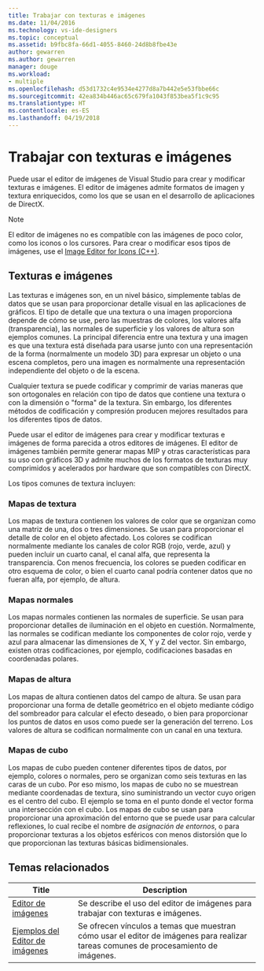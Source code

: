 ```yaml
---
title: Trabajar con texturas e imágenes
ms.date: 11/04/2016
ms.technology: vs-ide-designers
ms.topic: conceptual
ms.assetid: b9fbc8fa-66d1-4055-8460-24d8b8fbe43e
author: gewarren
ms.author: gewarren
manager: douge
ms.workload:
- multiple
ms.openlocfilehash: d53d1732c4e9534e4277d8a7b442e5e53fbbe66c
ms.sourcegitcommit: 42ea834b446ac65c679fa1043f853bea5f1c9c95
ms.translationtype: HT
ms.contentlocale: es-ES
ms.lasthandoff: 04/19/2018
---
```

# <a name="work-with-textures-and-images"></a>Trabajar con texturas e imágenes

Puede usar el editor de imágenes de Visual Studio para crear y modificar texturas e imágenes. El editor de imágenes admite formatos de imagen y textura enriquecidos, como los que se usan en el desarrollo de aplicaciones de DirectX.

> [!NOTE]
> El editor de imágenes no es compatible con las imágenes de poco color, como los iconos o los cursores. Para crear o modificar esos tipos de imágenes, use el [Image Editor for Icons (C++)](/cpp/windows/image-editor-for-icons).

## <a name="textures-and-images"></a>Texturas e imágenes

Las texturas e imágenes son, en un nivel básico, simplemente tablas de datos que se usan para proporcionar detalle visual en las aplicaciones de gráficos. El tipo de detalle que una textura o una imagen proporciona depende de cómo se use, pero las muestras de colores, los valores alfa (transparencia), las normales de superficie y los valores de altura son ejemplos comunes. La principal diferencia entre una textura y una imagen es que una textura está diseñada para usarse junto con una representación de la forma (normalmente un modelo 3D) para expresar un objeto o una escena completos, pero una imagen es normalmente una representación independiente del objeto o de la escena.

Cualquier textura se puede codificar y comprimir de varias maneras que son ortogonales en relación con tipo de datos que contiene una textura o con la dimensión o "forma" de la textura. Sin embargo, los diferentes métodos de codificación y compresión producen mejores resultados para los diferentes tipos de datos.

Puede usar el editor de imágenes para crear y modificar texturas e imágenes de forma parecida a otros editores de imágenes. El editor de imágenes también permite generar mapas MIP y otras características para su uso con gráficos 3D y admite muchos de los formatos de texturas muy comprimidos y acelerados por hardware que son compatibles con DirectX.

Los tipos comunes de textura incluyen:

### <a name="texture-maps"></a>Mapas de textura

Los mapas de textura contienen los valores de color que se organizan como una matriz de una, dos o tres dimensiones. Se usan para proporcionar el detalle de color en el objeto afectado. Los colores se codifican normalmente mediante los canales de color RGB (rojo, verde, azul) y pueden incluir un cuarto canal, el canal alfa, que representa la transparencia. Con menos frecuencia, los colores se pueden codificar en otro esquema de color, o bien el cuarto canal podría contener datos que no fueran alfa, por ejemplo, de altura.

### <a name="normal-maps"></a>Mapas normales

Los mapas normales contienen las normales de superficie. Se usan para proporcionar detalles de iluminación en el objeto en cuestión. Normalmente, las normales se codifican mediante los componentes de color rojo, verde y azul para almacenar las dimensiones de X, Y y Z del vector. Sin embargo, existen otras codificaciones, por ejemplo, codificaciones basadas en coordenadas polares.

### <a name="height-maps"></a>Mapas de altura

Los mapas de altura contienen datos del campo de altura. Se usan para proporcionar una forma de detalle geométrico en el objeto mediante código del sombreador para calcular el efecto deseado, o bien para proporcionar los puntos de datos en usos como puede ser la generación del terreno. Los valores de altura se codifican normalmente con un canal en una textura.

### <a name="cube-maps"></a>Mapas de cubo

Los mapas de cubo pueden contener diferentes tipos de datos, por ejemplo, colores o normales, pero se organizan como seis texturas en las caras de un cubo. Por eso mismo, los mapas de cubo no se muestrean mediante coordenadas de textura, sino suministrando un vector cuyo origen es el centro del cubo. El ejemplo se toma en el punto donde el vector forma una intersección con el cubo. Los mapas de cubo se usan para proporcionar una aproximación del entorno que se puede usar para calcular reflexiones, lo cual recibe el nombre de *asignación de entornos*, o para proporcionar texturas a los objetos esféricos con menos distorsión que lo que proporcionan las texturas básicas bidimensionales.

## <a name="related-topics"></a>Temas relacionados

|Title|Description|
|-----------|-----------------|
|[Editor de imágenes](../designers/image-editor.md)|Se describe el uso del editor de imágenes para trabajar con texturas e imágenes.|
|[Ejemplos del Editor de imágenes](../designers/image-editor-examples.md)|Se ofrecen vínculos a temas que muestran cómo usar el editor de imágenes para realizar tareas comunes de procesamiento de imágenes.|